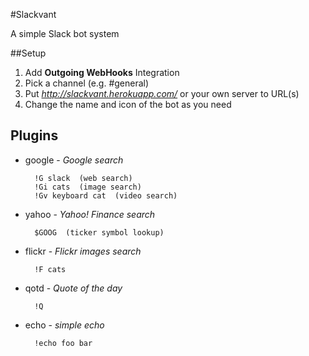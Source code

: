 #Slackvant

A simple Slack bot system

##Setup

1. Add **Outgoing WebHooks** Integration
2. Pick a channel (e.g. #general)
3. Put _http://slackvant.herokuapp.com/_ or your own server to URL(s)
4. Change the name and icon of the bot as you need

## Plugins

* google - _Google search_

        !G slack  (web search)
        !Gi cats  (image search)
        !Gv keyboard cat  (video search)

* yahoo - _Yahoo! Finance search_

        $GOOG  (ticker symbol lookup)

* flickr - _Flickr images search_

        !F cats

* qotd - _Quote of the day_

        !Q

* echo - _simple echo_

        !echo foo bar
